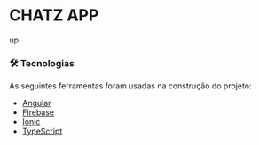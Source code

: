 # CHATZ APP

up

### 🛠 Tecnologias

As seguintes ferramentas foram usadas na construção do projeto:

-   [Angular](https://angular.io/)
-   [Firebase](https://firebase.google.com/)
-   [Ionic](https://ionicframework.com/)
-   [TypeScript](https://www.typescriptlang.org/)
